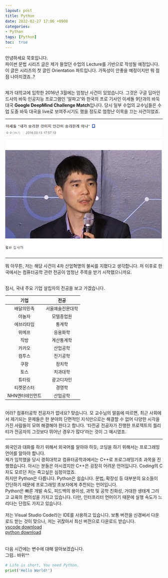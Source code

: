 ```yaml
---
layout: post
title: Python
date: 2022-02-27 17:06 +0900
categories:
- Python
tags: [Python]
toc:  true
---
```


안녕하세요 묵호입니다.<br>
파이썬 문법 시리즈 글은 제가 들었던 수업의 Lecture를 기반으로 작성될 예정입니다.<br>
이 글은 시리즈의 첫 글인 Orientation 파트입니다. 가독성이 안좋을 예정이지만 뭐 점점 나아지겠죠..?<br><br>

제가 대학교에 입학한 2016년 3월에는 엄청난 사건이 있었습니다. 그것은 구글 딥마인드사의 바둑 인공지능 프로그램인 '알파고'와 한국의 프로 기사인 이세돌 9단과의 바둑 대국 **Google DeepMind Challenge Match**입니다. 당시 일부 수업의 교수님들은 수업 도중 바둑 대국을 live로 보여주시기도 했을 정도로 엄청난 이목을 끄는 사건이었죠.<br>

---
![뭐요](/assets/img/뭐요.png)

---
뭐 아무튼, 저는 해당 사건이 4차 산업혁명의 불씨를 지폈다고 생각합니다. 저 이후로 한국에서는 컴퓨터공학 관련 전공이 엄청난 주목을 받기 시작했으니까요.<br><br>

잠시, 국내 주요 기업 설립자의 전공을 보고 가겠습니다.<br>

| 기업 | 전공 |
| :---: | :---: |
| 배달의민족 | 서울예술전문대학 |
| 야놀자 | 모텔종업원 |
| 에브리타임 | 통계학 |
| 위메프 | 응용화학 |
| 직방 | 계산통계학 |
| 카카오 | 산업공학 |
| 컴투스 | 전기공학 |
| 쿠팡 | 정치학 |
| 토스 | 치과대학 |
| 튜터링 | 광고디자인 |
| 티켓몬스터 | 경영학 |
| NHN엔터테인먼트 | 산업공학 |

<br>
어라? 컴퓨터공학 전공자가 없네요? 맞습니다. 모 교수님의 말씀에 따르면, 최근 사회에서 제기되는 문제들은 한 분야의 단편적인 지식만으로는 해결할 수 없어 다양한 시각을 가진 사람들이 모여 해결해야 한다고 합니다. '타전공 전공자가 진행한 프로젝트의 퀄리티가 전공자의 그것보다 뛰어난 경우가 많다'라는 것이 그 예시였죠.

---

외국인과 대화를 하기 위해서 외국어를 알아야 하듯, 코딩을 하기 위해서는 프로그래밍 언어를 알아야 합니다.<br>
제가 입학했을 당시 경희대학교 컴퓨터공학과에서는 C++로 프로그래밍기초 과목을 진행했습니다. 아시는 분들은 아시겠지만 C++은 굉장히 어려운 언어입니다. Coding의 C자도 모르던 저는 죽고싶은 심정이었죠.<br>
하지만 Python은 다릅니다. Python은 쉽습니다. 문법, 확장성 등 대부분의 요소들이 간단하기 때문에 프로그래밍 초보자에게 추천되는 언어입니다.<br>
Python은 빠른 개발 속도, 피드백의 용이성, 과학 및 공학 친화성, 거대한 생태계 그리고 교육의 편의성을 가지고 있습니다. 다만, 인터프리터 언어이기 때문에 실행 속도가 느리다는 단점도 가지고 있습니다.
<br><br>
저는 Visual Studio Code라는 IDE를 사용하고 있습니다. 보통 버전을 신경써서 다운로드 받는 것이 맞으나, 저는 귀찮아서 최신 버전으로 다운로드 받습니다.<br>
[vscode download](https://code.visualstudio.com/)<br>
[python download](https://www.python.org/downloads/)<br>
<br><br>
다음 시간에는 변수에 대해 알아보겠습니다.<br>
그럼.. 바위^^<br>

```python
# Life is short, You need Python.
print('Hello World!')
```